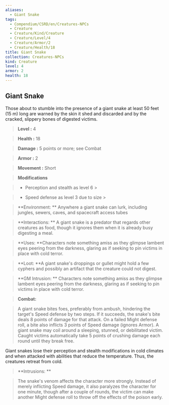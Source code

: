 ```yaml
---
aliases:
  - Giant Snake
tags:
  - Compendium/CSRD/en/Creatures-NPCs
  - Creature
  - Creature/Kind/Creature
  - Creature/Level/4
  - Creature/Armor/2
  - Creature/Health/18
title: Giant Snake
collection: Creatures-NPCs
kind: Creature
level: 4
armor: 2
health: 18
---
```

## Giant Snake    
Those about to stumble into the presence of a giant snake at least 50 feet (15 m) long are warned by the skin it shed and discarded and by the cracked, slippery bones of digested victims.    
  
    
> **Level :** 4    
> **Health :** 18    
> **Damage :** 5 points or more; see Combat    
> **Armor :** 2    
> **Movement :** Short    
> **Modifications**    
>- Perception and stealth as level 6 >  
>    
>- Speed defense as level 3 due to size >  
>    
> **Environment: ** Anywhere a giant snake can lurk, including jungles, sewers, caves, and spacecraft access tubes    
> **Interactions: ** A giant snake is a predator that regards other creatures as food, though it ignores them when it is already busy digesting a meal.    
> **Uses: **Characters note something amiss as they glimpse lambent eyes peering from the darkness, glaring as if seeking to pin victims in place with cold terror.    
> **Loot: **A giant snake's droppings or gullet might hold a few cyphers and possibly an artifact that the creature could not digest.    
> **GM Intrusion: ** Characters note something amiss as they glimpse lambent eyes peering from the darkness, glaring as if seeking to pin victims in place with cold terror.    
  
> **Combat:**   
> A giant snake bites foes, preferably from ambush, hindering the target's Speed defense by two steps. If it succeeds, the snake's bite deals 8 points of damage for that attack. On a failed Might defense roll, a bite also inflicts 3 points of Speed damage (ignores Armor). A giant snake may coil around a sleeping, stunned, or debilitated victim. Caught victims automatically take 5 points of crushing damage each round until they break free.  
Giant snakes lose their perception and stealth modifications in cold climates and when attacked with abilities that reduce the temperature. Thus, the creatures retreat from cold.    
    
  
> **Intrusions: **   
> The snake's venom affects the character more strongly. Instead of merely inflicting Speed damage, it also paralyzes the character for one minute, though after a couple of rounds, the victim can make another Might defense roll to throw off the effects of the poison early.    
